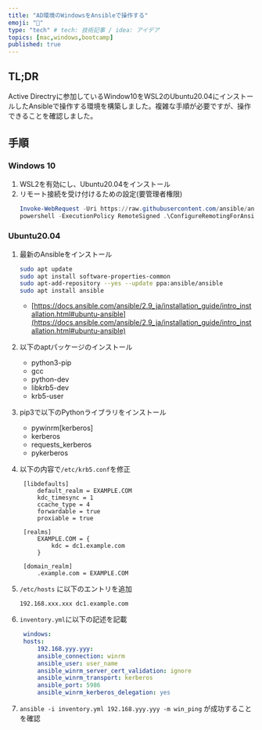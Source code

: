 ```yaml
---
title: "AD環境のWindowsをAnsibleで操作する"
emoji: "💭"
type: "tech" # tech: 技術記事 / idea: アイデア
topics: [mac,windows,bootcamp]
published: true
---
```


## TL;DR

Active Directryに参加しているWindow10をWSL2のUbuntu20.04にインストールしたAnsibleで操作する環境を構築しました。複雑な手順が必要ですが、操作できることを確認しました。

## 手順

### Windows 10

1. WSL2を有効にし、Ubuntu20.04をインストール
1. リモート接続を受け付けるための設定(要管理者権限)
   ```powershell
   Invoke-WebRequest -Uri https://raw.githubusercontent.com/ansible/ansible/devel/examples/scripts/ConfigureRemotingForAnsible.ps1 -OutFile ConfigureRemotingForAnsible.ps1
   powershell -ExecutionPolicy RemoteSigned .\ConfigureRemotingForAnsible.ps1
   ```

### Ubuntu20.04
1. 最新のAnsibleをインストール
 
   ```bash
   sudo apt update
   sudo apt install software-properties-common
   sudo apt-add-repository --yes --update ppa:ansible/ansible
   sudo apt install ansible
   ```
 
   * [https://docs.ansible.com/ansible/2.9_ja/installation_guide/intro_installation.html#ubuntu-ansible](https://docs.ansible.com/ansible/2.9_ja/installation_guide/intro_installation.html#ubuntu-ansible)
1. 以下のaptパッケージのインストール
   * python3-pip
   * gcc
   * python-dev
   * libkrb5-dev
   * krb5-user
1. pip3で以下のPythonライブラリをインストール
   * pywinrm\[kerberos\]
   * kerberos
   * requests_kerberos
   * pykerberos
1. 以下の内容で`/etc/krb5.conf`を修正

   ```text
    [libdefaults]
        default_realm = EXAMPLE.COM
        kdc_timesync = 1
        ccache_type = 4
        forwardable = true
        proxiable = true

    [realms]
        EXAMPLE.COM = {
            kdc = dc1.example.com
        }

    [domain_realm]
        .example.com = EXAMPLE.COM
   ```

1. `/etc/hosts` に以下のエントリを追加

   ```text
   192.168.xxx.xxx dc1.example.com
   ```

1. `inventory.yml`に以下の記述を記載

   ```yaml
    windows:
    hosts:
        192.168.yyy.yyy:
        ansible_connection: winrm
        ansible_user: user_name
        ansible_winrm_server_cert_validation: ignore
        ansible_winrm_transport: kerberos
        ansible_port: 5986
        ansible_winrm_kerberos_delegation: yes
   ```

1. `ansible -i inventory.yml 192.168.yyy.yyy -m win_ping` が成功することを確認
